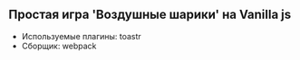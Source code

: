 ## Простая игра 'Воздушные шарики' на Vanilla js

- Используемые плагины: toastr
- Сборщик: webpack
